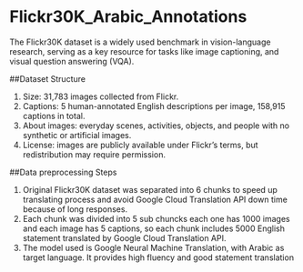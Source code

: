 # Flickr30K_Arabic_Annotations

The Flickr30K dataset is a widely used benchmark in vision-language research, serving as a key resource for tasks like image captioning, and visual question answering (VQA). 

##Dataset Structure 
1. Size: 31,783 images collected from Flickr. 
2. Captions: 5 human-annotated English descriptions per image, 158,915 captions in total.
3. About images: everyday scenes, activities, objects, and people with no synthetic or artificial images.
4. License: images are publicly available under Flickr’s terms, but redistribution may require permission. 

##Data preprocessing Steps
1. Original Flickr30K dataset was separated into 6 chunks to speed up translating process and avoid Google Cloud Translation API down time because of long responses.
2. Each chunk was divided into 5 sub chuncks each one has 1000 images and each image has 5 captions, so each chunk includes 5000 English statement translated by Google Cloud Translation API.
3. The model used is Google Neural Machine Translation, with Arabic as target language. It provides high fluency and good statement translation
